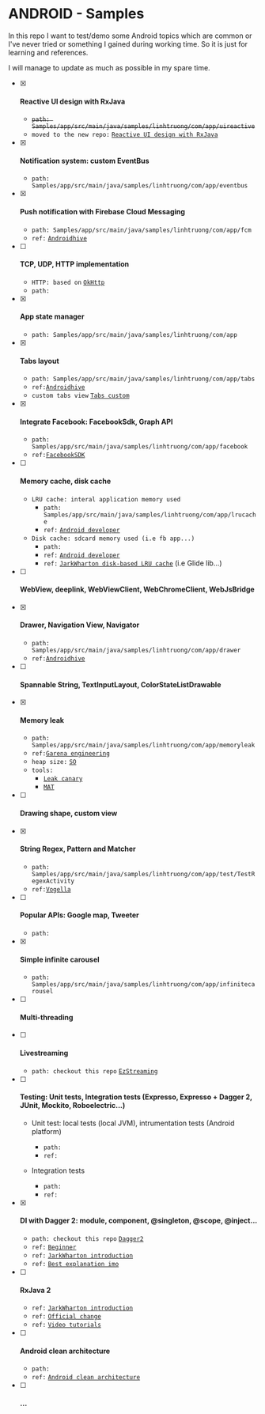 # ANDROID - Samples
In this repo I want to test/demo some Android topics which are common or I've never tried or something I gained during working time. So it is just for learning and references.

I will manage to update as much as possible in my spare time.

- [x] #### Reactive UI design with RxJava
  + ~~`path: Samples/app/src/main/java/samples/linhtruong/com/app/uireactive`~~
  + `moved to the new repo:` [`Reactive UI design with RxJava`](https://github.com/truongngoclinh/reactive-ui-with-rxjava)
  
- [x] #### Notification system: custom EventBus
  + `path: Samples/app/src/main/java/samples/linhtruong/com/app/eventbus`
  
- [x] #### Push notification with Firebase Cloud Messaging
  + `path: Samples/app/src/main/java/samples/linhtruong/com/app/fcm`
  + `ref:` [`Androidhive`](http://www.androidhive.info/2012/10/android-push-notifications-using-google-cloud-messaging-gcm-php-and-mysql/)
  
- [ ] #### TCP, UDP, HTTP implementation
  + `HTTP: based on` [`OkHttp`](https://github.com/square/okhttp)
  + `path:`
  
- [x] #### App state manager
  + `path: Samples/app/src/main/java/samples/linhtruong/com/app`

- [x] #### Tabs layout
  + `path: Samples/app/src/main/java/samples/linhtruong/com/app/tabs`
  + `ref:`[`Androidhive`](http://www.androidhive.info/2015/09/android-material-design-working-with-tabs/)
  + `custom tabs view` [`Tabs custom`](https://github.com/truongngoclinh/android_dagger2_sample)
  
- [x] #### Integrate Facebook: FacebookSdk, Graph API
  + `path: Samples/app/src/main/java/samples/linhtruong/com/app/facebook`
  + `ref:`[`FacebookSDK`](https://developers.facebook.com/docs/android/)

- [ ] #### Memory cache, disk cache
  + `LRU cache: interal application memory used`
    + `path: Samples/app/src/main/java/samples/linhtruong/com/app/lrucache`
    + `ref:` [`Android developer`](https://developer.android.com/reference/android/util/LruCache.html)
  + `Disk cache: sdcard memory used (i.e fb app...)`
    + `path: `
    + `ref:` [`Android developer`](https://developer.android.com/topic/performance/graphics/cache-bitmap.html#disk-cache)
    + `ref:` [`JarkWharton disk-based LRU cache`](https://github.com/JakeWharton/DiskLruCache) (i.e Glide lib...)

- [ ] #### WebView, deeplink, WebViewClient, WebChromeClient, WebJsBridge

- [x] #### Drawer, Navigation View, Navigator
  + `path: Samples/app/src/main/java/samples/linhtruong/com/app/drawer`
  + `ref:`[`Androidhive`](http://www.androidhive.info/2013/11/android-sliding-menu-using-navigation-drawer/)

- [ ] #### Spannable String, TextInputLayout, ColorStateListDrawable

- [x] #### Memory leak
  + `path: Samples/app/src/main/java/samples/linhtruong/com/app/memoryleak`
  + `ref:`[`Garena engineering`](https://engineering.garena.com/memory-leaks-in-android/)
  + `heap size:` [`SO`](http://stackoverflow.com/questions/18675557/what-is-the-maximum-amount-of-ram-an-app-can-use)
  + `tools:` 
    + [`Leak canary`](https://github.com/square/leakcanary)
    + [`MAT`](https://android-developers.googleblog.com/2011/03/memory-analysis-for-android.html)
  
- [ ] #### Drawing shape,  custom view

- [x] #### String Regex, Pattern and Matcher
  + `path: Samples/app/src/main/java/samples/linhtruong/com/app/test/TestRegexActivity`
  + `ref:`[`Vogella`](http://www.vogella.com/tutorials/JavaRegularExpressions/article.html)
  
- [ ] #### Popular APIs: Google map, Tweeter
  + `path:`
  
- [x] #### Simple infinite carousel
  + `path: Samples/app/src/main/java/samples/linhtruong/com/app/infinitecarousel`
  
- [ ] #### Multi-threading

- [ ] #### Livestreaming
  + `path: checkout this repo` [`EzStreaming`](https://github.com/truongngoclinh/ezstreaming)
  
- [ ] #### Testing: Unit tests, Integration tests (Expresso, Expresso + Dagger 2, JUnit, Mockito, Roboelectric...)
  + Unit test: local tests (local JVM), intrumentation tests (Android platform)
    + `path:`
    + `ref:`
    
  + Integration tests
    + `path:`
    + `ref:`
  
- [x] #### DI with Dagger 2: module, component, @singleton, @scope, @inject...
  + `path: checkout this repo` [`Dagger2`](https://github.com/truongngoclinh/android_dagger2_sample)
  + `ref:` [`Beginner`](https://medium.com/@Miqubel/understanding-dagger-2-367ff1bd184f#.6h6kesto9)
  + `ref:` [`JarkWharton introduction`](https://www.youtube.com/watch?v=plK0zyRLIP8)
  + `ref:` [`Best explanation imo`](https://www.youtube.com/watch?v=Qwk7ESmaCq0&index=1&list=PLuR1PJnGR-Ih-HXnGSpnqjdhdvqcwhfFU)
  
- [ ] #### RxJava 2
  + `ref:` [`JarkWharton introduction`](https://www.youtube.com/watch?v=htIXKI5gOQU)
  + `ref:` [`Official change`](https://realm.io/news/gotocph-jake-wharton-exploring-rxjava2-android/)
  + `ref:` [`Video tutorials`](https://www.youtube.com/user/TwistedEquations/videos)
  
- [ ] #### Android clean architecture
  + `path:`
  + `ref:` [`Android clean architecture`](https://github.com/android10/Android-CleanArchitecture)
  
- [ ] #### ... 

